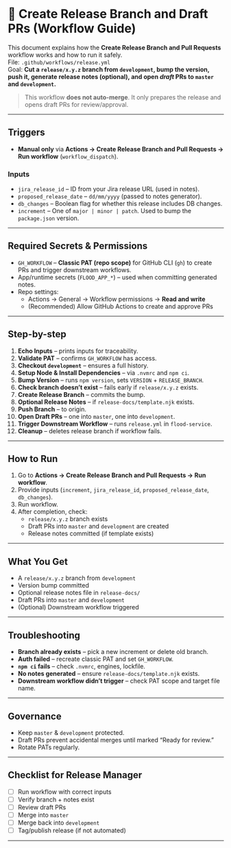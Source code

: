 # 🚀 Create Release Branch and Draft PRs (Workflow Guide)

This document explains how the **Create Release Branch and Pull Requests** workflow works and how to run it safely.  
File: `.github/workflows/release.yml`  
Goal: **Cut a `release/x.y.z` branch from `development`, bump the version, push it, generate release notes (optional), and open _draft_ PRs to `master` and `development`.**

> This workflow **does not auto-merge**. It only prepares the release and opens draft PRs for review/approval.

---

## Triggers

- **Manual only** via **Actions → Create Release Branch and Pull Requests → Run workflow** (`workflow_dispatch`).

### Inputs
- `jira_release_id` – ID from your Jira release URL (used in notes).
- `proposed_release_date` – `dd/mm/yyyy` (passed to notes generator).
- `db_changes` – Boolean flag for whether this release includes DB changes.
- `increment` – One of `major | minor | patch`. Used to bump the `package.json` version.

---

## Required Secrets & Permissions

- `GH_WORKFLOW` – **Classic PAT (repo scope)** for GitHub CLI (`gh`) to create PRs and trigger downstream workflows.
- App/runtime secrets (`FLOOD_APP_*`) – used when committing generated notes.
- Repo settings:  
  - Actions → General → Workflow permissions → **Read and write**  
  - (Recommended) Allow GitHub Actions to create and approve PRs  

---

## Step-by-step

1. **Echo Inputs** – prints inputs for traceability.  
2. **Validate PAT** – confirms `GH_WORKFLOW` has access.  
3. **Checkout `development`** – ensures a full history.  
4. **Setup Node & Install Dependencies** – via `.nvmrc` and `npm ci`.  
5. **Bump Version** – runs `npm version`, sets `VERSION` + `RELEASE_BRANCH`.  
6. **Check branch doesn’t exist** – fails early if `release/x.y.z` exists.  
7. **Create Release Branch** – commits the bump.  
8. **Optional Release Notes** – if `release-docs/template.njk` exists.  
9. **Push Branch** – to origin.  
10. **Open Draft PRs** – one into `master`, one into `development`.  
11. **Trigger Downstream Workflow** – runs `release.yml` in `flood-service`.  
12. **Cleanup** – deletes release branch if workflow fails.  

---

## How to Run

1. Go to **Actions → Create Release Branch and Pull Requests → Run workflow**.  
2. Provide inputs (`increment`, `jira_release_id`, `proposed_release_date`, `db_changes`).  
3. Run workflow.  
4. After completion, check:  
   - `release/x.y.z` branch exists  
   - Draft PRs into `master` and `development` are created  
   - Release notes committed (if template exists)  

---

## What You Get

- A `release/x.y.z` branch from `development`  
- Version bump committed  
- Optional release notes file in `release-docs/`  
- Draft PRs into `master` and `development`  
- (Optional) Downstream workflow triggered  

---

## Troubleshooting

- **Branch already exists** – pick a new increment or delete old branch.  
- **Auth failed** – recreate classic PAT and set `GH_WORKFLOW`.  
- **`npm ci` fails** – check `.nvmrc`, engines, lockfile.  
- **No notes generated** – ensure `release-docs/template.njk` exists.  
- **Downstream workflow didn’t trigger** – check PAT scope and target file name.  

---

## Governance

- Keep `master` & `development` protected.  
- Draft PRs prevent accidental merges until marked “Ready for review.”  
- Rotate PATs regularly.  

---

## Checklist for Release Manager

- [ ] Run workflow with correct inputs  
- [ ] Verify branch + notes exist  
- [ ] Review draft PRs  
- [ ] Merge into `master`  
- [ ] Merge back into `development`  
- [ ] Tag/publish release (if not automated)  

---

